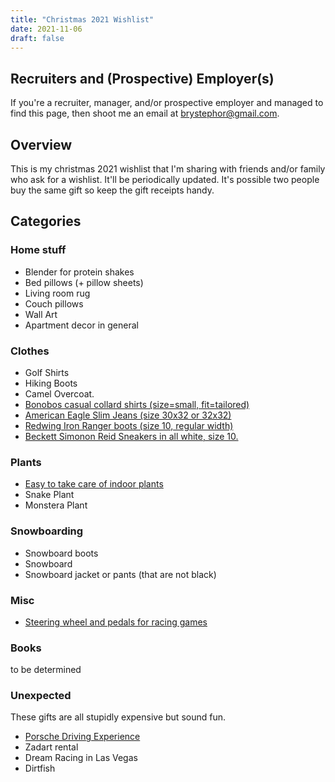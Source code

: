 ```yaml
---
title: "Christmas 2021 Wishlist"
date: 2021-11-06
draft: false
---
```


## Recruiters and (Prospective) Employer(s)

If you're a recruiter, manager, and/or prospective employer and managed to find
this page, then shoot me an email at [brystephor@gmail.com](mailto:brystephor@gmail.com).

## Overview

This is my christmas 2021 wishlist that I'm sharing with friends and/or family
who ask for a wishlist. It'll be periodically updated. It's possible two people buy
the same gift so keep the gift receipts handy.

## Categories

### Home stuff

* Blender for protein shakes
* Bed pillows (+ pillow sheets)
* Living room rug
* Couch pillows
* Wall Art
* Apartment decor in general

### Clothes

* Golf Shirts
* Hiking Boots
* Camel Overcoat. 
* [Bonobos casual collard shirts (size=small, fit=tailored)](https://bonobos.com/shop/clothing/shirts/casual-shirts?shirt-size=S&shirt-fit=Tailored)
* [American Eagle Slim Jeans (size 30x32 or 32x32)](https://www.ae.com/us/en/c/men/jeans/slim-fit-jeans/jsjz4xZ19bwc1cZxkje96Zcqeax5-filtered)
* [Redwing Iron Ranger boots (size 10, regular width)](https://www.redwingshoes.com/heritage/mens/6-inch-boots/Iron-Ranger-08111.html)
* [Beckett Simonon Reid Sneakers in all white, size 10.](https://www.beckettsimonon.com/products/reid-sneakers?variant=29621940060239)

### Plants

* [Easy to take care of indoor plants](https://bloomscape.com/shop/plants/indoor-plant/?fwp_light_level=medium&fwp_difficulty=no-fuss)
* Snake Plant
* Monstera Plant

### Snowboarding

* Snowboard boots
* Snowboard
* Snowboard jacket or pants (that are not black)

### Misc

* [Steering wheel and pedals for racing games](https://www.logitechg.com/en-us/products/driving/g923-trueforce-sim-racing-wheel.941-000147.html)

### Books

to be determined

### Unexpected

These gifts are all stupidly expensive but sound fun.

* [Porsche Driving Experience](https://www.porschedriving.com/)
* Zadart rental
* Dream Racing in Las Vegas
* Dirtfish